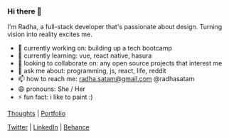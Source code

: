### Hi there 👋

I'm Radha, a full-stack developer that's passionate about design. Turning vision into reality excites me.

- 🔭 currently working on:
building up a tech bootcamp
- 🌱 currently learning:
vue, react native, hasura
- 👯 looking to collaborate on:
any open source projects that interest me
- 💬 ask me about:
programming, js, react, life, reddit
- 📫 how to reach me:
radha.satam@gmail.com
@radhasatam
- 😄 pronouns:
She / Her
- ⚡ fun fact:
i like to paint :)


[Thoughts](https://thoughts.radhasatam.com/) | [Portfolio](https://radhasatam.com/)

[Twitter](https://twitter.com/radhasatam) | [LinkedIn](https://www.linkedin.com/in/radhasatam/) | [Behance](https://www.behance.net/radhasatam)


<!--
**radhasatam/radhasatam** is a ✨ _special_ ✨ repository because its `README.md` (this file) appears on your GitHub profile.

Here are some ideas to get you started:

- 🔭 I’m currently working on ...
- 🌱 I’m currently learning ...
- 👯 I’m looking to collaborate on ...
- 🤔 I’m looking for help with ...
- 💬 Ask me about ...
- 📫 How to reach me: ...
- 😄 Pronouns: ...
- ⚡ Fun fact: ...
-->

